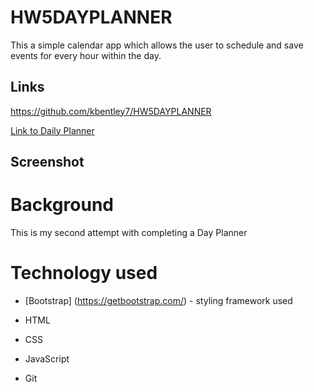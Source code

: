 # HW5DAYPLANNER
This a simple calendar app which allows the user to schedule and save events for every hour within the day.


## Links
https://github.com/kbentley7/HW5DAYPLANNER 

[Link to Daily Planner](https://kbentley7.github.io/HW5DAYPLANNER/)

## Screenshot




# Background 
This is my second attempt with completing a Day Planner

# Technology used
* [Bootstrap] (https://getbootstrap.com/) - styling framework used

* HTML

* CSS

* JavaScript

* Git